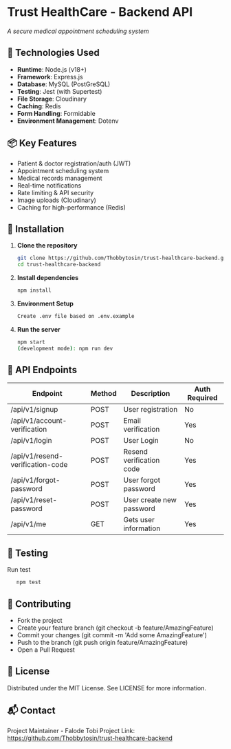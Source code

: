 # Trust HealthCare - Backend API

_A secure medical appointment scheduling system_

## 🚀 Technologies Used

- **Runtime**: Node.js (v18+)
- **Framework**: Express.js
- **Database**: MySQL (PostGreSQL)
- **Testing**: Jest (with Supertest)
- **File Storage**: Cloudinary
- **Caching**: Redis
- **Form Handling**: Formidable
- **Environment Management**: Dotenv

## 📦 Key Features

- Patient & doctor registration/auth (JWT)
- Appointment scheduling system
- Medical records management
- Real-time notifications
- Rate limiting & API security
- Image uploads (Cloudinary)
- Caching for high-performance (Redis)

## 🔧 Installation

1. **Clone the repository**
   ```bash
   git clone https://github.com/Thobbytosin/trust-healthcare-backend.git
   cd trust-healthcare-backend
   ```
2. **Install dependencies**
   ```bash
   npm install
   ```
3. **Environment Setup**
   ```bash
   Create .env file based on .env.example
   ```
4. **Run the server**
   ```bash
   npm start
   (development mode): npm run dev
   ```

## 📡 API Endpoints

| Endpoint                         | Method | Description              | Auth Required |
| -------------------------------- | ------ | ------------------------ | ------------- |
| /api/v1/signup                   | POST   | User registration        | No            |
| /api/v1/account-verification     | POST   | Email verification       | Yes           |
| /api/v1/login                    | POST   | User Login               | No            |
| /api/v1/resend-verification-code | POST   | Resend verification code | Yes           |
| /api/v1/forgot-password          | POST   | User forgot password     | Yes           |
| /api/v1/reset-password           | POST   | User create new password | Yes           |
| /api/v1/me                       | GET    | Gets user information    | Yes           |

## 🧪 Testing

Run test

```bash
   npm test
```

## 🤝 Contributing

- Fork the project
- Create your feature branch (git checkout -b feature/AmazingFeature)
- Commit your changes (git commit -m 'Add some AmazingFeature')
- Push to the branch (git push origin feature/AmazingFeature)
- Open a Pull Request

## 📜 License

Distributed under the MIT License. See LICENSE for more information.

## 📬 Contact

Project Maintainer - Falode Tobi
Project Link: https://github.com/Thobbytosin/trust-healthcare-backend
